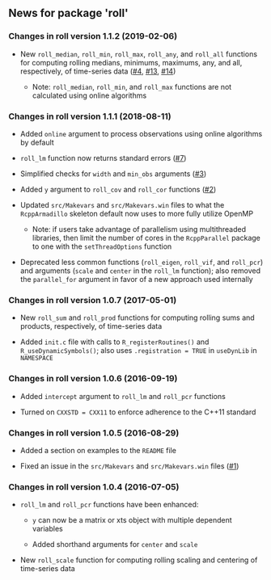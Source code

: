 ## News for package 'roll'

### Changes in roll version 1.1.2 (2019-02-06)

* New `roll_median`, `roll_min`, `roll_max`, `roll_any`, and `roll_all` functions for computing rolling medians, minimums, maximums, any, and all, respectively, of time-series data ([#4](https://github.com/jjf234/roll/issues/4), [#13](https://github.com/jjf234/roll/issues/13), [#14](https://github.com/jjf234/roll/issues/14))
    
    * Note: `roll_median`, `roll_min`, and `roll_max` functions are not calculated using online algorithms

### Changes in roll version 1.1.1 (2018-08-11)

* Added `online` argument to process observations using online algorithms by default

* `roll_lm` function now returns standard errors ([#7](https://github.com/jjf234/roll/issues/7))

* Simplified checks for `width` and `min_obs` arguments ([#3](https://github.com/jjf234/roll/issues/3))

* Added `y` argument to `roll_cov` and `roll_cor` functions ([#2](https://github.com/jjf234/roll/issues/2))

* Updated `src/Makevars` and `src/Makevars.win` files to what the `RcppArmadillo` skeleton default now uses to more fully utilize OpenMP

    * Note: if users take advantage of parallelism using multithreaded libraries, then limit the number of cores in the `RcppParallel` package to one with the `setThreadOptions` function
    
* Deprecated less common functions (`roll_eigen`, `roll_vif`, and `roll_pcr`) and arguments (`scale` and `center` in the `roll_lm` function); also removed the `parallel_for` argument in favor of a new approach used internally

### Changes in roll version 1.0.7 (2017-05-01)

* New `roll_sum` and `roll_prod` functions for computing rolling sums and products, respectively, of time-series data

* Added `init.c` file with calls to `R_registerRoutines()` and `R_useDynamicSymbols()`; also uses `.registration = TRUE` in `useDynLib` in `NAMESPACE`

### Changes in roll version 1.0.6 (2016-09-19)

* Added `intercept` argument to `roll_lm` and `roll_pcr` functions

* Turned on `CXXSTD = CXX11` to enforce adherence to the C++11 standard

### Changes in roll version 1.0.5 (2016-08-29)

* Added a section on examples to the `README` file

* Fixed an issue in the `src/Makevars` and `src/Makevars.win` files ([#1](https://github.com/jjf234/roll/issues/1))

### Changes in roll version 1.0.4 (2016-07-05)

* `roll_lm` and `roll_pcr` functions have been enhanced:

    * `y` can now be a matrix or xts object with multiple dependent variables

    * Added shorthand arguments for `center` and `scale`

* New `roll_scale` function for computing rolling scaling and centering of time-series data